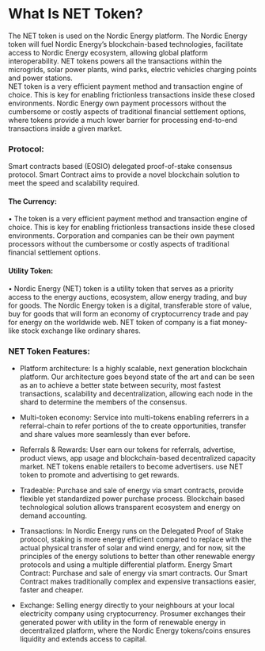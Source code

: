 
# What Is NET Token?

The NET token is used on the Nordic Energy platform. The Nordic Energy token will fuel Nordic Energy’s blockchain-based technologies, facilitate access to Nordic Energy ecosystem, allowing global platform interoperability. NET tokens powers all the transactions within the microgrids, solar power plants, wind parks, electric vehicles charging points and power stations.  
NET token is a very efficient payment method and transaction engine of choice. This is key for enabling frictionless transactions inside these closed environments. Nordic Energy own payment processors without the cumbersome or costly aspects of traditional financial settlement options, where tokens provide a much lower barrier for processing end-to-end transactions inside a given market.




### Protocol:

Smart contracts based (EOSIO) delegated proof-of-stake consensus protocol. Smart Contract aims to provide a novel blockchain solution to meet the speed and scalability required.



#### The Currency:

•	The token is a very efficient payment method and transaction engine of choice. This is key for enabling frictionless transactions inside these closed environments. Corporation and companies can be their own payment processors without the cumbersome or costly aspects of traditional financial settlement options. 


#### Utility Token:

•	Nordic Energy (NET) token is a utility token that serves as a priority access to the energy auctions, ecosystem, allow energy trading, and buy for goods. The Nordic Energy token is a digital, transferable store of value, buy for goods that will form an economy of cryptocurrency trade and pay for energy on the worldwide web. NET token of company is a fiat money-like stock exchange like ordinary shares. 






### NET Token Features:


- Platform architecture: Is a highly scalable, next generation blockchain platform. Our architecture goes beyond state of the art and can be seen as an to achieve a better state between security, most fastest transactions, scalability and decentralization, allowing each node in the shard to determine the members of the consensus. 

- Multi-token economy:  Service into multi-tokens enabling referrers in a referral-chain to refer portions of the to create opportunities, transfer and share values more seamlessly than ever before.

- Referrals & Rewards: User earn our tokens for referrals, advertise, product views, app usage and blockchain-based decentralized capacity market. NET tokens enable retailers to become advertisers. use NET token to promote and advertising to get rewards.

- Tradeable: Purchase and sale of energy via smart contracts, provide flexible yet standardized power purchase process. Blockchain based technological solution allows transparent ecosystem and energy on demand accounting. 

- Transactions: In Nordic Energy runs on the Delegated Proof of Stake protocol, staking is more energy efficient compared to replace with the actual physical transfer of solar and wind energy, and for now, sit the principles of the energy solutions to better than other renewable energy protocols and using a multiple differential platform. 
Energy Smart Contract: Purchase and sale of energy via smart contracts. Our Smart Contract makes traditionally complex and expensive transactions easier, faster and cheaper.

- Exchange: Selling energy directly to your neighbours at your local electricity company using cryptocurrency. Prosumer exchanges their generated power with utility in the form of renewable energy in decentralized platform, where the Nordic Energy tokens/coins ensures liquidity and extends access to capital. 

